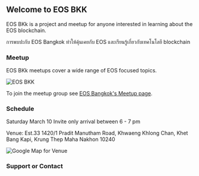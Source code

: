 ## Welcome to EOS BKK
EOS BKk is a project and meetup for anyone interested in learning about the EOS blockchain.

การพบปะกับ EOS Bangkok ทำให้คุ้นเคยกับ EOS และเรียนรู้เกี่ยวกับเทคโนโลยี blockchain

### Meetup

EOS BKk meetups cover a wide range of EOS focused topics.

![EOS BKK](https://secure.meetupstatic.com/photos/event/7/b/e/7/600_467311719.jpeg)

To join the meetup group see [EOS Bangkok's Meetup page](https://meetup.com/eos-bangkok/).

### Schedule

Saturday March 10
Invite only arrival between 6 - 7 pm

Venue: Est.33 1420/1 Pradit Manutham Road,
Khwaeng Khlong Chan, Khet Bang Kapi, Krung Thep Maha Nakhon 10240

![Google Map for Venue](https://goo.gl/maps/BrGwwoNNo992)


### Support or Contact
